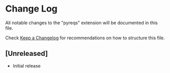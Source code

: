# Change Log

All notable changes to the "pyreqs" extension will be documented in this file.

Check [Keep a Changelog](http://keepachangelog.com/) for recommendations on how to structure this file.

## [Unreleased]

- Initial release